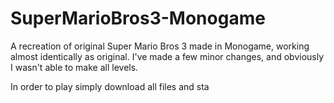 # SuperMarioBros3-Monogame
A recreation of original Super Mario Bros 3 made in Monogame, working almost identically as original. I've made a few minor changes, and obviously I wasn't able to make all levels. 

In order to play simply download all files and sta

